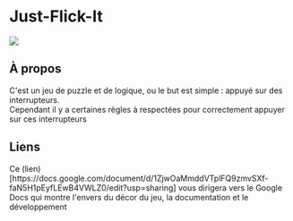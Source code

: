 # Just-Flick-It
<img src="./img/Thumbnail2.png"/>

## À propos
<p>
C'est un jeu de puzzle et de logique, ou le but est simple : appuyé sur des interrupteurs. <br>
Cependant il y a certaines règles à respectées pour correctement appuyer sur ces interrupteurs
</p>

## Liens
<p>
Ce (lien)[https://docs.google.com/document/d/1ZjwOaMmddVTplFQ9zmvSXf-faN5H1pEyfLEwB4VWLZ0/edit?usp=sharing] vous dirigera vers le Google Docs qui montre l'envers du décor du jeu, la documentation et le développement
</p>

